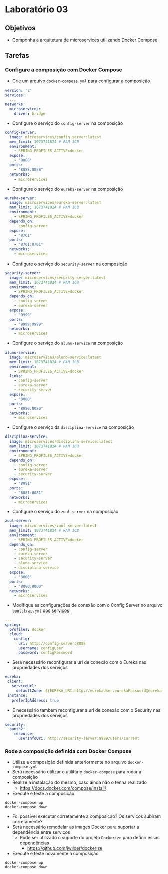 # Laboratório 03

## Objetivos
- Componha a arquitetura de microservices utilizando Docker Compose

## Tarefas

### Configure a composição com Docker Compose
- Crie um arquivo `docker-compose.yml` para configurar a composição
```yml
version: '2'
services:
  ...  
networks:
  microservices:
    driver: bridge
```
- Configure o serviço do `config-server` na composição
```yml
config-server:
  image: microservices/config-server:latest
  mem_limit: 1073741824 # RAM 1GB
  environment:
    - SPRING_PROFILES_ACTIVE=docker
  expose:
    - "8888"
  ports:
    - "8888:8888"
  networks:
    - microservices
```
- Configure o serviço do `eureka-server` na composição
```yml
eureka-server:
  image: microservices/eureka-server:latest
  mem_limit: 1073741824 # RAM 1GB
  environment:
    - SPRING_PROFILES_ACTIVE=docker
  depends_on:
    - config-server
  expose:
    - "8761"
  ports:
    - "8761:8761"
  networks:
    - microservices
```
- Configure o serviço do `security-server` na composição
```yml
security-server:
  image: microservices/security-server:latest
  mem_limit: 1073741824 # RAM 1GB
  environment:
    - SPRING_PROFILES_ACTIVE=docker
  depends_on:
    - config-server
    - eureka-server
  expose:
    - "9999"
  ports:
    - "9999:9999"
  networks:
    - microservices
```
- Configure o serviço do `aluno-service` na composição
```yml
aluno-service:
  image: microservices/aluno-service:latest
  mem_limit: 1073741824 # RAM 1GB
  environment:
    - SPRING_PROFILES_ACTIVE=docker
  links:
    - config-server
    - eureka-server
    - security-server
  expose:
    - "8080"
  ports:
    - "8080:8080"
  networks:
    - microservices
```
- Configure o serviço da `disciplina-service` na composição
```yml
disciplina-service:
  image: microservices/disciplina-service:latest
  mem_limit: 1073741824 # RAM 1GB
  environment:
    - SPRING_PROFILES_ACTIVE=docker
  depends_on:
    - config-server
    - eureka-server
    - security-server
  expose:
    - "8081"
  ports:
    - "8081:8081"
  networks:
    - microservices
```
- Configure o serviço do `zuul-server` na composição
```yml
zuul-server:
  image: microservices/zuul-server:latest
  mem_limit: 1073741824 # RAM 1GB
  environment:
    - SPRING_PROFILES_ACTIVE=docker
  depends_on:
    - config-server
    - eureka-server
    - security-server
    - aluno-service
    - disciplina-service
  expose:
    - "8000"
  ports:
    - "8000:8000"
  networks:
    - microservices
```
- Modifique as configurações de conexão com o Config Server no arquivo `bootstrap.yml` dos serviços
```yml
---
spring:
  profiles: docker
  cloud:
    config:
      uri: http://config-server:8888
      username: configUser
      password: configPassword      
```
- Será necessário reconfigurar a url de conexão com o Eureka nas propriedades dos serviços
```yml
eureka:
 client:
   serviceUrl:
     defaultZone: ${EUREKA_URI:http://eurekaUser:eurekaPassword@eureka-server:8761/eureka}
 instance:
   preferIpAddress: true
```
- É necessário também reconfigurar a url de conexão com o Security nas propriedades dos serviços
```yml
security:
  oauth2:
    resource:
      userInfoUri: http://security-server:9999/users/current  
```

### Rode a composição definida com Docker Compose
- Utilize a composição definida anteriormente no arquivo `docker-compose.yml`
- Será necessário utilizar o utilitário `docker-compose` para rodar a composição
- Realize a instalação do mesmo, caso ainda não o tenha realizado
  - https://docs.docker.com/compose/install/
- Execute e teste a composição
```
docker-compose up
docker-compose down
```
- Foi possível executar corretamente a composição? Os serviços subiram corretamente?
- Será necessário remodelar as images Docker para suportar a dependência entre serviços
  - Pode ser utilizado o suporte do projeto `Dockerize` para definir essas dependências
    - https://github.com/jwilder/dockerize
- Execute e teste novamente a composição
```
docker-compose up
docker-compose down
```
